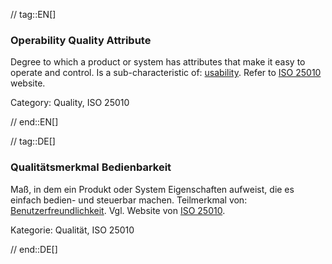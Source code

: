 // tag::EN[]
### Operability Quality Attribute
Degree to which a product or system has attributes that make it easy to operate and control.
Is a sub-characteristic of: [usability](#term-usability-quality-attribute).
Refer to [ISO 25010](https://iso25000.com/index.php/en/iso-25000-standards/iso-25010) website.

Category: Quality, ISO 25010

// end::EN[]

// tag::DE[]
### Qualitätsmerkmal Bedienbarkeit

Maß, in dem ein Produkt oder System Eigenschaften aufweist, die es
einfach bedien- und steuerbar machen. Teilmerkmal von:
[Benutzerfreundlichkeit](#qualitätsmerkmal-benutzerfreundlichkeit).
Vgl. Website von [ISO 25010](https://iso25000.com/index.php/en/iso-25000-standards/iso-25010).

Kategorie: Qualität, ISO 25010



// end::DE[]

